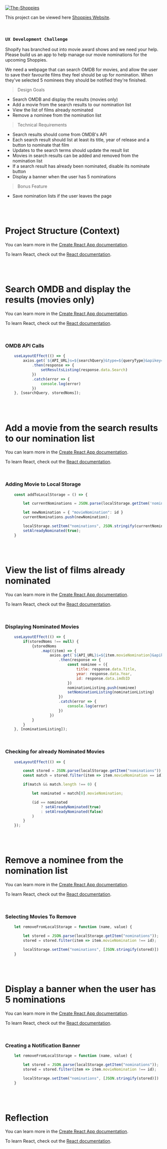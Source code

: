 
<br />
<br />

<a href="https://ibb.co/FHZ8VPs"><img src="https://i.ibb.co/vXyLYts/The-Shoppies.png" alt="The-Shoppies" border="0"></a>

This project can be viewed here [Shoppies Website](https://shoppies.netlify.app/).

<br />

### `UX Development Challenge`

Shopify has branched out into movie award shows and we need your help. Please build us an app to help manage our movie nominations for the upcoming Shoppies.

We need a webpage that can search OMDB for movies, and allow the user to save their favourite films they feel should be up for nomination. When they've selected 5 nominees they should be notified they're finished.

> Design Goals

- Search OMDB and display the results (movies only)
- Add a movie from the search results to our nomination list
- View the list of films already nominated
- Remove a nominee from the nomination list

> Technical Requirements

- Search results should come from OMDB's API
- Each search result should list at least its title, year of release and a button to nominate that film
- Updates to the search terms should update the result list
- Movies in search results can be added and removed from the nomination list
- If a search result has already been nominated, disable its nominate button
- Display a banner when the user has 5 nominations

> Bonus Feature

- Save nomination lists if the user leaves the page


<br />
<br />

# Project Structure (Context)

You can learn more in the [Create React App documentation](https://facebook.github.io/create-react-app/docs/getting-started).

To learn React, check out the [React documentation](https://reactjs.org/).

<br />
<br />

# Search OMDB and display the results (movies only)

You can learn more in the [Create React App documentation](https://facebook.github.io/create-react-app/docs/getting-started).

To learn React, check out the [React documentation](https://reactjs.org/).

<br />

### OMDB API Calls

```javascript
    useLayoutEffect(() => {
        axios.get(`${API_URL}s=${searchQuery}&type=${queryType}&apikey=${API_KEY}`)
            .then(response => {
                setResultsListing(response.data.Search)
            })
            .catch(error => {
                console.log(error)
            })
    }, [searchQuery, storedNoms]);
```

<br />
<br />

# Add a movie from the search results to our nomination list

You can learn more in the [Create React App documentation](https://facebook.github.io/create-react-app/docs/getting-started).

To learn React, check out the [React documentation](https://reactjs.org/).

<br />

### Adding Movie to Local Storage

```javascript
    const addToLocalStorage = () => {

        let currentNominations = JSON.parse(localStorage.getItem('nominations')) || [];

        let newNomination = { "movieNomination": id }
        currentNominations.push(newNomination);

        localStorage.setItem("nominations", JSON.stringify(currentNominations));
        setAlreadyNominated(true);
    }
```

<br />
<br />

# View the list of films already nominated

You can learn more in the [Create React App documentation](https://facebook.github.io/create-react-app/docs/getting-started).

To learn React, check out the [React documentation](https://reactjs.org/).

<br />

### Displaying Nominated Movies

```javascript
    useLayoutEffect(() => {
        if(storedNoms !== null) {
            {storedNoms
                .map((item) => {
                    axios.get(`${API_URL}i=${item.movieNomination}&apikey=${API_KEY}`)
                        .then(response => {
                            const nominee = ({
                                title: response.data.Title,
                                year: response.data.Year,
                                id: response.data.imdbID
                            })
                            nominationListing.push(nominee)
                            setNominationListing(nominationListing)
                        })
                        .catch(error => {
                            console.log(error)
                        })
                    })
            }
        }
    }, [nominationListing]);
```

<br />

### Checking for already Nominated Movies

```javascript
    useLayoutEffect(() => {

        const stored = JSON.parse(localStorage.getItem("nominations"));
        const match = stored.filter(item => item.movieNomination == id);

        if(match && match.length !== 0) {

            let nominated = match[0].movieNomination;

            (id == nominated 
                ? setAlreadyNominated(true)
                : setAlreadyNominated(false)
            )
        }
    });
```

<br />
<br />

# Remove a nominee from the nomination list

You can learn more in the [Create React App documentation](https://facebook.github.io/create-react-app/docs/getting-started).

To learn React, check out the [React documentation](https://reactjs.org/).

<br />

### Selecting Movies To Remove

```javascript
    let removeFromLocalStorage = function (name, value) {

        let stored = JSON.parse(localStorage.getItem("nominations"));
        stored = stored.filter(item => item.movieNomination !== id);

        localStorage.setItem("nominations", [JSON.stringify(stored)])
    }
```

<br />
<br />

# Display a banner when the user has 5 nominations

You can learn more in the [Create React App documentation](https://facebook.github.io/create-react-app/docs/getting-started).

To learn React, check out the [React documentation](https://reactjs.org/).

<br />

### Creating a Notification Banner

```javascript
    let removeFromLocalStorage = function (name, value) {

        let stored = JSON.parse(localStorage.getItem("nominations"));
        stored = stored.filter(item => item.movieNomination !== id);

        localStorage.setItem("nominations", [JSON.stringify(stored)])
    }
```

<br />
<br />

# Reflection

You can learn more in the [Create React App documentation](https://facebook.github.io/create-react-app/docs/getting-started).

To learn React, check out the [React documentation](https://reactjs.org/).
